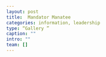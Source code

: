 ```yaml
---
layout: post
title:  Mandator Manatee
categories: information, leadership
type: “Gallery ”
caption: ""
intro: ""
team: []
---
```

